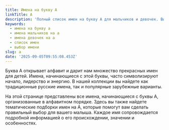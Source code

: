 ```yaml
---
title: Имена на букву А
linkTitle: А
description: 'Полный список имен на букву А для мальчиков и девочек. Выберите красивое имя, начинающееся с первой буквы алфавита.'
keywords:
  - имена на букву а
  - имена мальчиков на а
  - имена девочек на а
  - список имен
  - выбор имени
slug: a
date: '2025-09-05T09:55:08.453Z'
---
```


Буква А открывает алфавит и дарит нам множество прекрасных имен для детей. Имена, начинающиеся с этой буквы, часто символизируют начало, лидерство и энергию. В нашей коллекции вы найдете как традиционные русские имена, так и популярные зарубежные варианты.

На этой странице представлены все имена, начинающиеся с буквы А, организованные в алфавитном порядке. Здесь вы также найдете тематические подборки имен на А, которые помогут вам сделать правильный выбор для вашего малыша. Каждое имя сопровождается подробной информацией о его происхождении, значении и особенностях.
